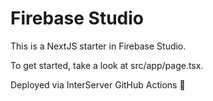 # Firebase Studio

This is a NextJS starter in Firebase Studio.

To get started, take a look at src/app/page.tsx.

Deployed via InterServer GitHub Actions 🚀
